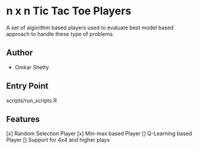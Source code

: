 # n x n Tic Tac Toe  Players

A set of algorithm based players used to evaluate best model based approach to handle these type of problems.


## Author

- Omkar Shetty

## Entry Point

scripts/run_scripts.R
  
## Features

[x] Random Selection Player
[x] Min-max based Player
[] Q-Learning based Player
[] Support for 4x4 and higher plays